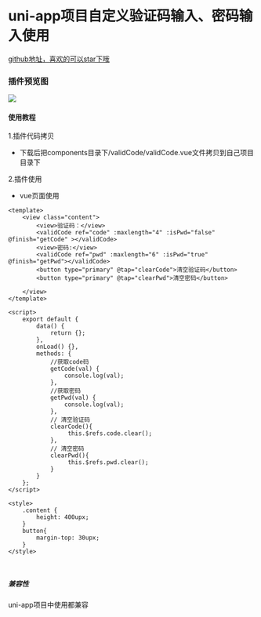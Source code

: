 # uni-app项目自定义验证码输入、密码输入使用

[github地址，喜欢的可以star下哦](https://github.com/xiaowang1314/uniapp-plugin-collections/blob/master/markdowns/validecode.md)

### 插件预览图
![](https://github.com/xiaowang1314/uniapp-plugin-collections/blob/master/static/validecode.gif)

#### 使用教程

1.插件代码拷贝

- 下载后把components目录下/validCode/validCode.vue文件拷贝到自己项目目录下


2.插件使用

- vue页面使用

```
<template>
	<view class="content">
		<view>验证码：</view>
		<validCode ref="code" :maxlength="4" :isPwd="false" @finish="getCode" ></validCode>
		<view>密码:</view>
		<validCode ref="pwd" :maxlength="6" :isPwd="true" @finish="getPwd"></validCode>
		<button type="primary" @tap="clearCode">清空验证码</button>
		<button type="primary" @tap="clearPwd">清空密码</button>
		
	</view>
</template>

<script>
	export default {
		data() {
			return {};
		},
		onLoad() {},
		methods: {
			//获取code码
			getCode(val) {
				console.log(val);
			},
			//获取密码
			getPwd(val) {
				console.log(val);
			},
			// 清空验证码
			clearCode(){
				 this.$refs.code.clear();
			},
			// 清空密码
			clearPwd(){
				 this.$refs.pwd.clear();
			}
		}
	};
</script>

<style>
	.content {
		height: 400upx;
	}
	button{
		margin-top: 30upx;
	}
</style>



```


##### 兼容性
uni-app项目中使用都兼容